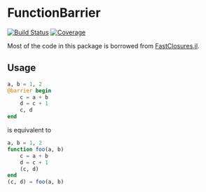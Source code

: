 # FunctionBarrier

[![Build Status](https://github.com/AStupidBear/FunctionBarrier.jl/workflows/CI/badge.svg)](https://github.com/AStupidBear/FunctionBarrier.jl/actions)
[![Coverage](https://codecov.io/gh/AStupidBear/FunctionBarrier.jl/branch/master/graph/badge.svg)](https://codecov.io/gh/AStupidBear/FunctionBarrier.jl)

Most of the code in this package is borrowed from [FastClosures.jl](https://github.com/c42f/FastClosures.jl).

## Usage

```julia
a, b = 1, 2
@barrier begin
    c = a + b
    d = c + 1
    c, d
end
```

is equivalent to

```julia
a, b = 1, 2
function foo(a, b)
    c = a + b
    d = c + 1
    (c, d)
end
(c, d) = foo(a, b)
```